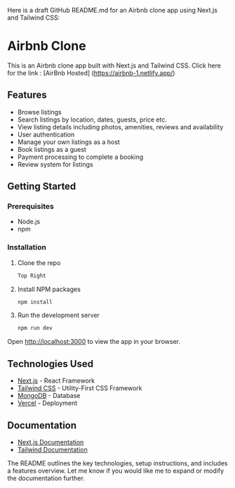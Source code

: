 Here is a draft GitHub README.md for an Airbnb clone app using Next.js and Tailwind CSS:

# Airbnb Clone

This is an Airbnb clone app built with Next.js and Tailwind CSS.
Click here for the link : [AirBnb Hosted] (https://airbnb-1.netlify.app/)

## Features

- Browse listings 
- Search listings by location, dates, guests, price etc.
- View listing details including photos, amenities, reviews and availability
- User authentication 
- Manage your own listings as a host
- Book listings as a guest
- Payment processing to complete a booking
- Review system for listings

## Getting Started

### Prerequisites

- Node.js
- npm

### Installation

1. Clone the repo
   ```sh
   Top Right
   ```
2. Install NPM packages
   ```sh
   npm install
   ```
3. Run the development server
   ```sh
   npm run dev
   ```

Open [http://localhost:3000](http://localhost:3000) to view the app in your browser.

## Technologies Used

- [Next.js](https://nextjs.org/) - React Framework
- [Tailwind CSS](https://tailwindcss.com/) - Utility-First CSS Framework  
- [MongoDB](https://www.mongodb.com/) - Database
- [Vercel](https://vercel.com/) - Deployment

## Documentation

- [Next.js Documentation](https://nextjs.org/docs) 
- [Tailwind Documentation](https://tailwindcss.com/docs)

The README outlines the key technologies, setup instructions, and includes a features overview. Let me know if you would like me to expand or modify the documentation further.
